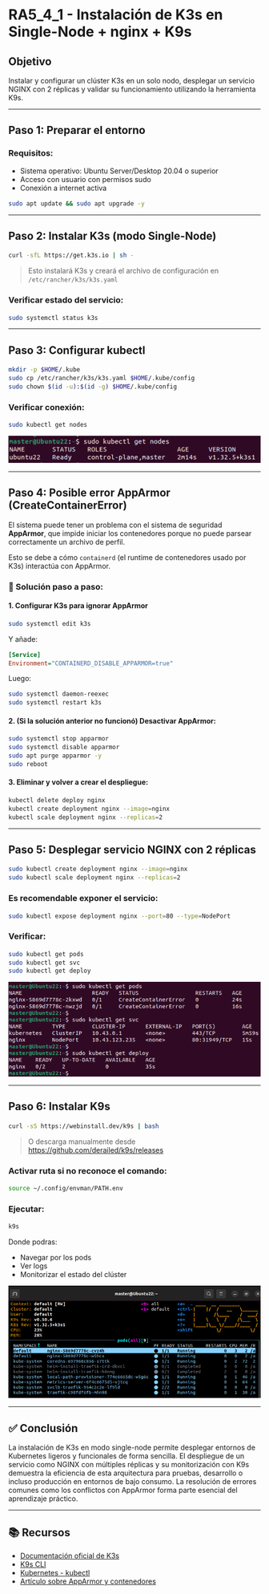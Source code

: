 # RA5_4_1 - Instalación de K3s en Single-Node + nginx + K9s

## Objetivo

Instalar y configurar un clúster K3s en un solo nodo, desplegar un servicio NGINX con 2 réplicas y validar su funcionamiento utilizando la herramienta K9s.

---

## Paso 1: Preparar el entorno

### Requisitos:
- Sistema operativo: Ubuntu Server/Desktop 20.04 o superior
- Acceso con usuario con permisos sudo
- Conexión a internet activa

```bash
sudo apt update && sudo apt upgrade -y
```

---

## Paso 2: Instalar K3s (modo Single-Node)

```bash
curl -sfL https://get.k3s.io | sh -
```

> Esto instalará K3s y creará el archivo de configuración en `/etc/rancher/k3s/k3s.yaml`

### Verificar estado del servicio:
```bash
sudo systemctl status k3s
```

---

## Paso 3: Configurar kubectl

```bash
mkdir -p $HOME/.kube
sudo cp /etc/rancher/k3s/k3s.yaml $HOME/.kube/config
sudo chown $(id -u):$(id -g) $HOME/.kube/config
```

### Verificar conexión:
```bash
sudo kubectl get nodes
```

![Getnodes](./assets/Getnodes.png) 

--- 

## Paso 4: Posible error AppArmor (CreateContainerError)

El sistema puede tener un problema con el sistema de seguridad **AppArmor**, que impide iniciar los contenedores porque no puede parsear correctamente un archivo de perfil.

Esto se debe a cómo `containerd` (el runtime de contenedores usado por K3s) interactúa con AppArmor.

### 🔧 Solución paso a paso: 

#### 1. Configurar K3s para ignorar AppArmor
```bash
sudo systemctl edit k3s
```
Y añade:
```ini
[Service]
Environment="CONTAINERD_DISABLE_APPARMOR=true"
```
Luego:
```bash
sudo systemctl daemon-reexec
sudo systemctl restart k3s
```
 
#### 2. (Si la solución anterior no funcionó) Desactivar AppArmor: 
```bash
sudo systemctl stop apparmor
sudo systemctl disable apparmor
sudo apt purge apparmor -y
sudo reboot
```

#### 3. Eliminar y volver a crear el despliegue: 
```bash
kubectl delete deploy nginx
kubectl create deployment nginx --image=nginx
kubectl scale deployment nginx --replicas=2
```

--- 

 
## Paso 5: Desplegar servicio NGINX con 2 réplicas

```bash
sudo kubectl create deployment nginx --image=nginx
sudo kubectl scale deployment nginx --replicas=2
```

### Es recomendable exponer el servicio:
```bash
sudo kubectl expose deployment nginx --port=80 --type=NodePort
```

### Verificar:
```bash
sudo kubectl get pods
sudo kubectl get svc
sudo kubectl get deploy
```

![DesplegarNGINX](./assets/DesplegarNGINX.png)

---

## Paso 6: Instalar K9s

```bash
curl -sS https://webinstall.dev/k9s | bash
```

> O descarga manualmente desde https://github.com/derailed/k9s/releases

### Activar ruta si no reconoce el comando:
```bash
source ~/.config/envman/PATH.env
```

### Ejecutar:
```bash
k9s
```

Donde podras:
- Navegar por los pods
- Ver logs
- Monitorizar el estado del clúster


![5_4_1-k9s](./assets/5_4_1-k9s.png) 

 
---

## ✅ Conclusión

La instalación de K3s en modo single-node permite desplegar entornos de Kubernetes ligeros y funcionales de forma sencilla. El despliegue de un servicio como NGINX con múltiples réplicas y su monitorización con K9s demuestra la eficiencia de esta arquitectura para pruebas, desarrollo o incluso producción en entornos de bajo consumo. La resolución de errores comunes como los conflictos con AppArmor forma parte esencial del aprendizaje práctico.

---

## 📚 Recursos

- [Documentación oficial de K3s](https://k3s.io/)
- [K9s CLI](https://k9scli.io/)
- [Kubernetes - kubectl](https://kubernetes.io/docs/reference/kubectl/overview/)
- [Artículo sobre AppArmor y contenedores](https://wiki.ubuntu.com/AppArmor)
